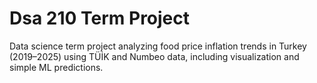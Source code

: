 # Dsa 210 Term Project
Data science term project analyzing food price inflation trends in Turkey (2019–2025) using TÜİK and Numbeo data, including visualization and simple ML predictions.

